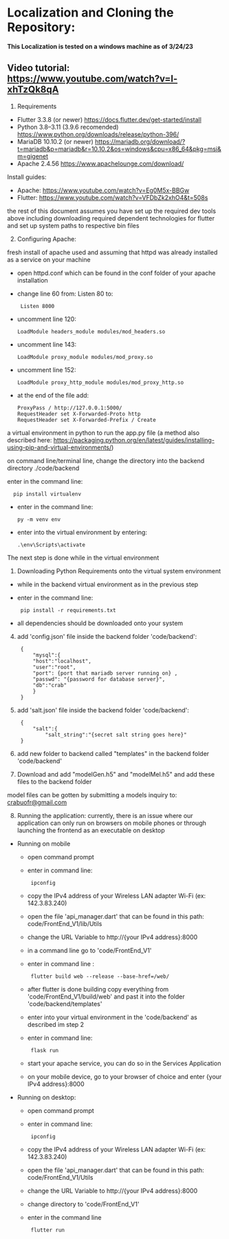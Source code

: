 # Localization and Cloning the Repository: 
**This Localization is tested on a windows machine as of 3/24/23**
##  Video tutorial: https://www.youtube.com/watch?v=l-xhTzQk8qA

1. Requirements 
* Flutter 3.3.8 (or newer) https://docs.flutter.dev/get-started/install
* Python  3.8–3.11 (3.9.6 recomended)  https://www.python.org/downloads/release/python-396/
* MariaDB  10.10.2 (or newer) https://mariadb.org/download/?t=mariadb&p=mariadb&r=10.10.2&os=windows&cpu=x86_64&pkg=msi&m=gigenet
* Apache 2.4.56 https://www.apachelounge.com/download/


Install guides: 


* Apache: https://www.youtube.com/watch?v=Eg0M5x-BBGw
* Flutter: https://www.youtube.com/watch?v=VFDbZk2xhO4&t=508s


the rest of this document assumes you have set up the required dev tools above including downloading required dependent technologies for flutter and set up system paths to respective bin files



2. Configuring Apache:

fresh install of apache used and assuming that httpd was already installed as a service on your machine 
* open httpd.conf which can be found in the conf folder of your apache installation 
*  change line 60 from: Listen 80 to: 

        Listen 8000     
*  uncomment line 120: 
  
       LoadModule headers_module modules/mod_headers.so 

*  uncomment line 143:  
    
       LoadModule proxy_module modules/mod_proxy.so 

*  uncomment line 152:
    
       LoadModule proxy_http_module modules/mod_proxy_http.so

*  at the end of the file add:

	   ProxyPass / http://127.0.0.1:5000/
	   RequestHeader set X-Forwarded-Proto http
	   RequestHeader set X-Forwarded-Prefix / Create 
           
a virtual environment in python to run the app.py file (a method also described here: https://packaging.python.org/en/latest/guides/installing-using-pip-and-virtual-environments/)

on command line/terminal line, change the directory into the backend directory ./code/backend

enter in the command line: 

      pip install virtualenv
* enter in the command line:
    
      py -m venv env 
* enter into the virtual environment by entering: 
      
      .\env\Scripts\activate


The next step is done while in the virtual environment


1. Downloading Python Requirements onto the virtual system environment 
* while in the backend virtual environment as in the previous step 
*  enter in the command line:

        pip install -r requirements.txt
*  all dependencies should be downloaded onto your system


4. add 'config.json' file inside the backend folder 'code/backend':

        {
            "mysql":{
            "host":"localhost",
            "user":"root",
            "port": {port that mariadb server running on} ,
            "passwd": "{password for database server}",
            "db":"crab"
            }
        }

5. add 'salt.json' file inside the backend folder 'code/backend':

        {
            "salt":{
                "salt_string":"{secret salt string goes here}"
        }


6. add new folder to backend called "templates" in the backend folder 'code/backend'



7. Download and add "modelGen.h5" and "modelMel.h5" and add these files to the backend folder

 model files can be gotten by submitting a models inquiry  to: crabuofr@gmail.com



8. Running the application:
currently, there is an issue where our application can only run on browsers on mobile phones or through launching the frontend as an executable  on desktop 

- Running on mobile 
  -  open command prompt 
  -  enter in command line: 
        
          ipconfig 
  -  copy the IPv4 address of your Wireless LAN adapter Wi-Fi (ex: 142.3.83.240)
  -  open the file 'api_manager.dart' that can be found in this path: code/FrontEnd_V1/lib/Utils
  -  change the URL Variable to http://{your IPv4 address}:8000
  -  in a command line go to  'code/FrontEnd_V1'
  -  enter in command line : 
  
          flutter build web --release --base-href=/web/
  -  after flutter is done building copy everything from 'code/FrontEnd_V1/build/web' and past it into the folder 'code/backend/templates'
  -  enter into your virtual environment in the 'code/backend' as described im step 2 
  -  enter in command line: 
  
          flask run
  
  -  start your apache service, you can do so in the Services Application 
  -  on your mobile device, go to your browser of choice and enter {your IPv4 address}:8000
- Running on desktop:
  -  open command prompt 
  -  enter in command line: 
        
          ipconfig 
  -  copy the IPv4 address of your Wireless LAN adapter Wi-Fi (ex: 142.3.83.240)
  -  open the file 'api_manager.dart' that can be found in this path: code/FrontEnd_V1/Utils
  -  change the URL Variable to http://{your IPv4 address}:8000
  
  -  change directory to 'code/FrontEnd_V1'
  -  enter in the command line 
            
          flutter run 
